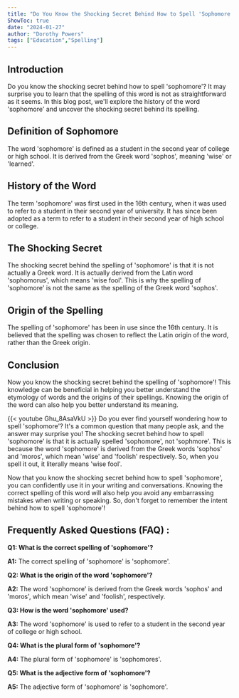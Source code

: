 ```yaml
---
title: "Do You Know the Shocking Secret Behind How to Spell 'Sophomore'?!"
ShowToc: true 
date: "2024-01-27"
author: "Dorothy Powers" 
tags: ["Education","Spelling"]
---
```

## Introduction
Do you know the shocking secret behind how to spell 'sophomore'? It may surprise you to learn that the spelling of this word is not as straightforward as it seems. In this blog post, we'll explore the history of the word 'sophomore' and uncover the shocking secret behind its spelling.

## Definition of Sophomore
The word 'sophomore' is defined as a student in the second year of college or high school. It is derived from the Greek word 'sophos', meaning 'wise' or 'learned'. 

## History of the Word
The term 'sophomore' was first used in the 16th century, when it was used to refer to a student in their second year of university. It has since been adopted as a term to refer to a student in their second year of high school or college.

## The Shocking Secret
The shocking secret behind the spelling of 'sophomore' is that it is not actually a Greek word. It is actually derived from the Latin word 'sophomorus', which means 'wise fool'. This is why the spelling of 'sophomore' is not the same as the spelling of the Greek word 'sophos'.

## Origin of the Spelling
The spelling of 'sophomore' has been in use since the 16th century. It is believed that the spelling was chosen to reflect the Latin origin of the word, rather than the Greek origin.

## Conclusion
Now you know the shocking secret behind the spelling of 'sophomore'! This knowledge can be beneficial in helping you better understand the etymology of words and the origins of their spellings. Knowing the origin of the word can also help you better understand its meaning.

{{< youtube Ghu_8AsaVkU >}} 
Do you ever find yourself wondering how to spell 'sophomore'? It's a common question that many people ask, and the answer may surprise you! The shocking secret behind how to spell 'sophomore' is that it is actually spelled 'sophomore', not 'sophmore'. This is because the word 'sophomore' is derived from the Greek words 'sophos' and 'moros', which mean 'wise' and 'foolish' respectively. So, when you spell it out, it literally means 'wise fool'. 

Now that you know the shocking secret behind how to spell 'sophomore', you can confidently use it in your writing and conversations. Knowing the correct spelling of this word will also help you avoid any embarrassing mistakes when writing or speaking. So, don't forget to remember the intent behind how to spell 'sophomore'!

## Frequently Asked Questions (FAQ) :
**Q1: What is the correct spelling of 'sophomore'?**

**A1:** The correct spelling of 'sophomore' is 'sophomore'. 

**Q2: What is the origin of the word 'sophomore'?**

**A2:** The word 'sophomore' is derived from the Greek words 'sophos' and 'moros', which mean 'wise' and 'foolish', respectively. 

**Q3: How is the word 'sophomore' used?**

**A3:** The word 'sophomore' is used to refer to a student in the second year of college or high school. 

**Q4: What is the plural form of 'sophomore'?**

**A4:** The plural form of 'sophomore' is 'sophomores'. 

**Q5: What is the adjective form of 'sophomore'?**

**A5:** The adjective form of 'sophomore' is 'sophomore'.





